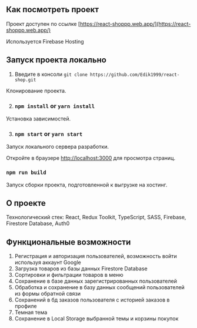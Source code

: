 ## Как посмотреть проект

Проект доступен по ссылке [https://react-shoppp.web.app/](https://react-shoppp.web.app/)

Используется Firebase Hosting

## Запуск проекта локально

1. Введите в консоли `git clone https://github.com/Edik1999/react-shop.git`

Клонирование проекта.

2. ### `npm install` or `yarn install`

Установка зависимостей.

3. ### `npm start` or `yarn start`

Запуск локального сервера разработки.

Откройте в браузере [http://localhost:3000](http://localhost:3000) для просмотра страниц.

### `npm run build`

Запуск сборки проекта, подготовленной к выгрузке на хостинг.

## О проекте

Технологический стек: React, Redux Toolkit, TypeScript, SASS, Firebase, Firestore Database, Auth0

## Функциональные возможности

1. Регистрация и авторизация пользователей, возможность войти используя аккаунт Google
2. Загрузка товаров из базы данных Firestore Database
3. Сортировки и фильтрации товаров в меню
4. Сохранение в базе данных зарегистрированных пользователей 
5. Обработка и сохранение в базу данных сообщений пользователей из формы обратной связи
6. Сохранений в бд заказов пользователя с историей заказов в профиле
7. Темная тема
8. Сохранение в Local Storage выбранной темы и корзины покупок